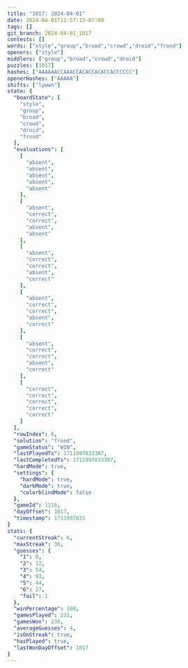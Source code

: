 ```yaml
---
title: "1017: 2024-04-01"
date: 2024-04-01T11:57:13-07:00
tags: []
git_branch: 2024-04-01_1017
contests: []
words: ["style","group","broad","crowd","droid","frond"]
openers: ["style"]
middlers: ["group","broad","crowd","droid"]
puzzles: [1017]
hashes: ["AAAAAACCAAACCACACCACACCACCCCCC"]
openerHashes: ["AAAAA"]
shifts: ["lywwn"]
state: {
  "boardState": [
    "style",
    "group",
    "broad",
    "crowd",
    "droid",
    "frond"
  ],
  "evaluations": [
    [
      "absent",
      "absent",
      "absent",
      "absent",
      "absent"
    ],
    [
      "absent",
      "correct",
      "correct",
      "absent",
      "absent"
    ],
    [
      "absent",
      "correct",
      "correct",
      "absent",
      "correct"
    ],
    [
      "absent",
      "correct",
      "correct",
      "absent",
      "correct"
    ],
    [
      "absent",
      "correct",
      "correct",
      "absent",
      "correct"
    ],
    [
      "correct",
      "correct",
      "correct",
      "correct",
      "correct"
    ]
  ],
  "rowIndex": 6,
  "solution": "frond",
  "gameStatus": "WIN",
  "lastPlayedTs": 1711997833387,
  "lastCompletedTs": 1711997833387,
  "hardMode": true,
  "settings": {
    "hardMode": true,
    "darkMode": true,
    "colorblindMode": false
  },
  "gameId": 1116,
  "dayOffset": 1017,
  "timestamp": 1711997833
}
stats: {
  "currentStreak": 6,
  "maxStreak": 36,
  "guesses": {
    "1": 0,
    "2": 12,
    "3": 54,
    "4": 93,
    "5": 44,
    "6": 27,
    "fail": 1
  },
  "winPercentage": 100,
  "gamesPlayed": 231,
  "gamesWon": 230,
  "averageGuesses": 4,
  "isOnStreak": true,
  "hasPlayed": true,
  "lastWonDayOffset": 1017
}
---
```

<!-- more -->
